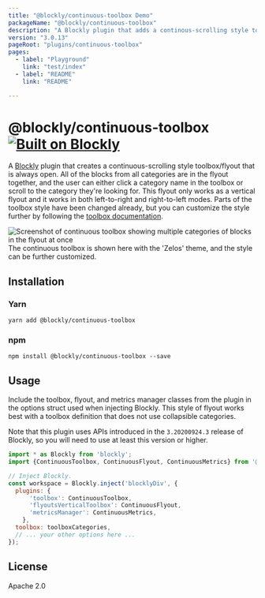 ```yaml
---
title: "@blockly/continuous-toolbox Demo"
packageName: "@blockly/continuous-toolbox"
description: "A Blockly plugin that adds a continous-scrolling style toolbox and flyout"
version: "3.0.13"
pageRoot: "plugins/continuous-toolbox"
pages:
  - label: "Playground"
    link: "test/index"
  - label: "README"
    link: "README"

---
```

# @blockly/continuous-toolbox [![Built on Blockly](https://tinyurl.com/built-on-blockly)](https://github.com/google/blockly)

A [Blockly](https://www.npmjs.com/package/blockly) plugin that creates a continuous-scrolling style toolbox/flyout that is always open. All of the blocks from all categories are in the flyout together, and the user can either click a category name in the toolbox or scroll to the category they're looking for. This flyout only works as a vertical flyout and it works in both left-to-right and right-to-left modes. Parts of the toolbox style have been changed already, but you can customize the style further by following the [toolbox documentation](https://developers.google.com/blockly/guides/configure/web/toolbox).

![Screenshot of continuous toolbox showing multiple categories of blocks in the flyout at once](https://github.com/google/blockly-samples/blob/master/plugins/continuous-toolbox/screenshot.png?raw=true)
The continuous toolbox is shown here with the 'Zelos' theme, and the style can be further customized.

## Installation

### Yarn
```
yarn add @blockly/continuous-toolbox
```

### npm
```
npm install @blockly/continuous-toolbox --save
```

## Usage
Include the toolbox, flyout, and metrics manager classes from the plugin in the options struct used when injecting Blockly. This style of flyout works best with a toolbox definition that does not use collapsible categories.

Note that this plugin uses APIs introduced in the `3.20200924.3` release of Blockly, so you will need to use at least this version or higher.

```js
import * as Blockly from 'blockly';
import {ContinuousToolbox, ContinuousFlyout, ContinuousMetrics} from '@blockly/continuous-toolbox';

// Inject Blockly.
const workspace = Blockly.inject('blocklyDiv', {
  plugins: {
      'toolbox': ContinuousToolbox,
      'flyoutsVerticalToolbox': ContinuousFlyout,
      'metricsManager': ContinuousMetrics,
    },
  toolbox: toolboxCategories,
  // ... your other options here ...
});
```

## License
Apache 2.0
